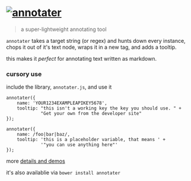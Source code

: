# [![annotater](http://atstp.github.io/annotater/annotater.svg)](http://atstp.github.io/annotater/)

> a super-lightweight annotating tool

`annotater` takes a target string (or regex) and hunts down every instance,
chops it out of it's text node, wraps it in a new tag, and adds a tooltip.

this makes it _perfect_ for annotating text written as markdown.

### cursory use

include the library, `annotater.js`, and use it

    annotater({
        name: 'YOUR1234EXAMPLEAPIKEY5678',
        tooltip: "this isn't a working key the key you should use. " +
                 "Get your own from the developer site"
    });

    annotater({
        name: /foo|bar|baz/,
        tooltip: 'this is a placeholder variable, that means ' +
                 '"you can use anything here"'
    });

more [details and demos](http://atstp.github.io/annotater/)

it's also availablie via `bower install annotater`
